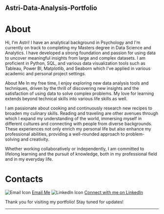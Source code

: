 ## Astri-Data-Analysis-Portfolio
# About
Hi, I'm Astri! I have an analytical background in Psychology and I'm currently on track to completing my Masters degree in Data Science and Analytics. I have developed a strong foundation and passion for using data to uncover meaningful insights from large and complex datasets. I am proficient in Python, SQL, and various data visualization tools such as Tableau, Power BI, Matplotlib, and Seaborn which I've applied in various academic and personal project settings.

About Me
In my free time, I enjoy exploring new data analysis tools and techniques, driven by the thrill of discovering new insights and the satisfaction of using data to solve complex problems. My love for learning extends beyond technical skills into various life skills as well.

I am passionate about cooking and continuously research new recipes to broaden my culinary skills. Reading and traveling are other avenues through which I expand my understanding of the world, immersing myself in different cultures and connecting with people from diverse backgrounds. These experiences not only enrich my personal life but also enhance my professional abilities, providing a well-rounded approach to problem-solving and creativity.

Whether working collaboratively or independently, I am committed to lifelong learning and the pursuit of knowledge, both in my professional field and in my everyday life.

# Contacts
![Email Icon](url-to-email-icon) [Email Me](mailto:astri.hernandezlanza@gmail.com)
![LinkedIn Icon](url-to-linkedin-icon) [Connect with me on LinkedIn](https://www.linkedin.com/in/astri-hernandez-lanza/)

Thank you for visiting my portfolio! 
Stay tuned for updates!

---				
